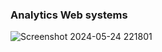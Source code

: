 ### Analytics Web systems

![Screenshot 2024-05-24 221801](https://github.com/BoltDreamzz/Web-systems/assets/150521995/e3ba0c08-9a68-4ffc-a411-c96d467752bc)
